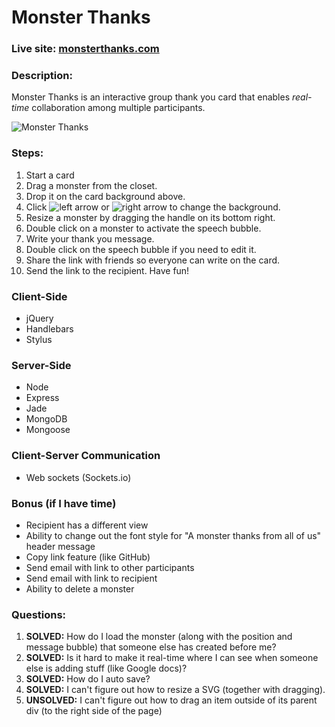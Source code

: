 # Monster Thanks

### Live site: [monsterthanks.com](http://monsterthanks.com)

### Description:
Monster Thanks is an interactive group thank you card that enables _real-time_ collaboration among multiple participants.

![Monster Thanks](https://dl.dropboxusercontent.com/u/125982/monster-thanks-screenshot.png)
### Steps:
1. Start a card
2. Drag a monster from the closet.
3. Drop it on the card background above.
4. Click ![left arrow](http://goo.gl/tfDmR0) or ![right arrow](http://goo.gl/pwyyH6) to change the background.
5. Resize a monster by dragging the handle on its bottom right.
6. Double click on a monster to activate the speech bubble.
7. Write your thank you message.
8. Double click on the speech bubble if you need to edit it.
9. Share the link with friends so everyone can write on the card.
10. Send the link to the recipient. Have fun!

### Client-Side
* jQuery
* Handlebars
* Stylus

### Server-Side
* Node
* Express
* Jade
* MongoDB
* Mongoose

### Client-Server Communication
* Web sockets (Sockets.io)

### Bonus (if I have time)
* Recipient has a different view
* Ability to change out the font style for "A monster thanks from all of us" header message
* Copy link feature (like GitHub)
* Send email with link to other participants
* Send email with link to recipient
* Ability to delete a monster

### Questions:
1. __SOLVED:__ How do I load the monster (along with the position and message bubble) that someone else has created before me?
2. __SOLVED:__ Is it hard to make it real-time where I can see when someone else is adding stuff (like Google docs)?
3. __SOLVED:__ How do I auto save?
4. __SOLVED:__ I can't figure out how to resize a SVG (together with dragging).
5. __UNSOLVED:__ I can't figure out how to drag an item outside of its parent div (to the right side of the page)